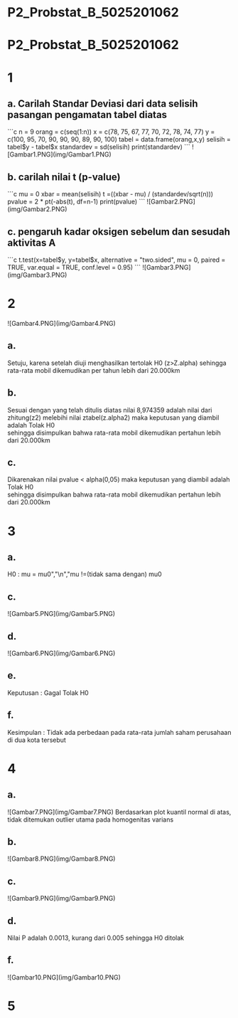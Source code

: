# P2_Probstat_B_5025201062
# P2_Probstat_B_5025201062
<h1>1</h1>
<h2>a. Carilah Standar Deviasi dari data selisih pasangan pengamatan tabel diatas</h2>
```c
n = 9
orang = c(seq(1:n))
x = c(78, 75, 67, 77, 70, 72, 78, 74, 77)
y = c(100, 95, 70, 90, 90, 90, 89, 90, 100)
tabel = data.frame(orang,x,y)
selisih = tabel$y - tabel$x
standardev = sd(selisih)
print(standardev)
```
![Gambar1.PNG](img/Gambar1.PNG)

<h2>b. carilah nilai t (p-value)</h2>
```c
mu = 0
xbar = mean(selisih)
t =((xbar - mu) / (standardev/sqrt(n)))
pvalue = 2 * pt(-abs(t), df=n-1)
print(pvalue)
```
![Gambar2.PNG](img/Gambar2.PNG)
<h2>c. pengaruh kadar oksigen sebelum dan sesudah aktivitas A</h2>
```c
t.test(x=tabel$y, 
       y=tabel$x,
       alternative = "two.sided", 
       mu = 0, 
       paired = TRUE, 
       var.equal = TRUE, 
       conf.level = 0.95)
```
![Gambar3.PNG](img/Gambar3.PNG)

<h1>2</h1>
![Gambar4.PNG](img/Gambar4.PNG)
<h2>a.</h2>
Setuju, karena setelah diuji menghasilkan tertolak H0 (z>Z.alpha) sehingga rata-rata mobil dikemudikan per tahun lebih dari 20.000km

<h2>b.</h2>
Sesuai dengan yang telah ditulis diatas nilai 8,974359 adalah nilai dari zhitung(z2) melebihi nilai ztabel(z.alpha2) maka keputusan yang diambil adalah Tolak H0 <br>sehingga disimpulkan bahwa rata-rata mobil dikemudikan pertahun lebih dari 20.000km

<h2>c.</h2>
Dikarenakan nilai pvalue < alpha(0,05) maka keputusan yang diambil adalah Tolak H0<br>
sehingga disimpulkan bahwa rata-rata mobil dikemudikan pertahun lebih dari 20.000km

<h1>3</h1>
<h2>a.</h2>
H0 : mu = mu0","\n","mu !=(tidak sama dengan) mu0
<h2>c.</h2>
![Gambar5.PNG](img/Gambar5.PNG)
<h2>d.</h2>
![Gambar6.PNG](img/Gambar6.PNG)
<h2>e.</h2>
Keputusan : Gagal Tolak H0
<h2>f.</h2>
Kesimpulan : Tidak ada perbedaan pada rata-rata jumlah saham perusahaan di dua kota tersebut<br>

<h1>4</h1>
<h2>a.</h2>
![Gambar7.PNG](img/Gambar7.PNG)
Berdasarkan plot kuantil normal di atas, tidak ditemukan outlier utama pada homogenitas varians<br>
<h2>b.</h2>
![Gambar8.PNG](img/Gambar8.PNG)
<h2>c.</h2>
![Gambar9.PNG](img/Gambar9.PNG)
<h2>d.</h2>
Nilai P adalah 0.0013, kurang dari 0.005 sehingga H0 ditolak<br>
<h2>f.</h2>
![Gambar10.PNG](img/Gambar10.PNG)<br>

<h1>5</h1>
